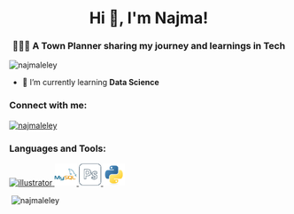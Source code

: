 
<h1 align="center">Hi 👋, I'm Najma!</h1>
<h3 align="center">👩🏽‍💻 A Town Planner sharing my journey and learnings in Tech</h3>

<p align="left"> <img src="https://komarev.com/ghpvc/?username=najmaleley&label=Profile%20views&color=0e75b6&style=flat" alt="najmaleley" /> </p>

- 🌱 I’m currently learning **Data Science**

<h3 align="left">Connect with me:</h3>
<p align="left">
<a href="https://linkedin.com/in/najmaleley" target="blank"><img align="center" src="https://raw.githubusercontent.com/rahuldkjain/github-profile-readme-generator/master/src/images/icons/Social/linked-in-alt.svg" alt="najmaleley" height="30" width="40" /></a>
</p>

<h3 align="left">Languages and Tools:</h3>
<p align="left"> <a href="https://www.adobe.com/in/products/illustrator.html" target="_blank" rel="noreferrer"> <img src="https://www.vectorlogo.zone/logos/adobe_illustrator/adobe_illustrator-icon.svg" alt="illustrator" width="40" height="40"/> </a> <a href="https://www.mysql.com/" target="_blank" rel="noreferrer"> <img src="https://raw.githubusercontent.com/devicons/devicon/master/icons/mysql/mysql-original-wordmark.svg" alt="mysql" width="40" height="40"/> </a> <a href="https://www.photoshop.com/en" target="_blank" rel="noreferrer"> <img src="https://raw.githubusercontent.com/devicons/devicon/master/icons/photoshop/photoshop-line.svg" alt="photoshop" width="40" height="40"/> </a> <a href="https://www.python.org" target="_blank" rel="noreferrer"> <img src="https://raw.githubusercontent.com/devicons/devicon/master/icons/python/python-original.svg" alt="python" width="40" height="40"/> </a> </p>

<p>&nbsp;<img align="center" src="https://github-readme-stats.vercel.app/api?username=najmaleley&show_icons=true&locale=en" alt="najmaleley" /></p>
